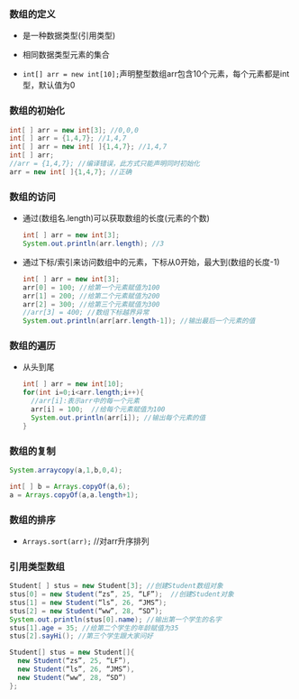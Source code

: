 ### 数组的定义

- 是一种数据类型(引用类型)
- 相同数据类型元素的集合

- `int[] arr = new int[10];`声明整型数组arr包含10个元素，每个元素都是int型，默认值为0

### 数组的初始化

```java
int[ ] arr = new int[3]; //0,0,0
int[ ] arr = {1,4,7}; //1,4,7
int[ ] arr = new int[ ]{1,4,7}; //1,4,7
int[ ] arr;
//arr = {1,4,7}; //编译错误，此方式只能声明同时初始化
arr = new int[ ]{1,4,7}; //正确
```

### 数组的访问

- 通过(数组名.length)可以获取数组的长度(元素的个数)

  ```java
  int[ ] arr = new int[3];
  System.out.println(arr.length); //3
  ```

- 通过下标/索引来访问数组中的元素，下标从0开始，最大到(数组的长度-1)

  ```java
  int[ ] arr = new int[3];
  arr[0] = 100; //给第一个元素赋值为100
  arr[1] = 200; //给第二个元素赋值为200
  arr[2] = 300; //给第三个元素赋值为300
  //arr[3] = 400; //数组下标越界异常
  System.out.println(arr[arr.length-1]); //输出最后一个元素的值
  ```

### 数组的遍历

- 从头到尾

  ```java
  int[ ] arr = new int[10];
  for(int i=0;i<arr.length;i++){
    //arr[i]:表示arr中的每一个元素
    arr[i] = 100;  //给每个元素赋值为100
    System.out.println(arr[i]); //输出每个元素的值
  }
  ```

### 数组的复制

```java
System.arraycopy(a,1,b,0,4);
```

```java
int[ ] b = Arrays.copyOf(a,6);
a = Arrays.copyOf(a,a.length+1);
```

### 数组的排序

- `Arrays.sort(arr);` //对arr升序排列

### 引用类型数组

```java
Student[ ] stus = new Student[3]; //创建Student数组对象
stus[0] = new Student(“zs”, 25, “LF”);  //创建Student对象
stus[1] = new Student(“ls”, 26, “JMS”);
stus[2] = new Student(“ww”, 28, “SD”);
System.out.println(stus[0].name); //输出第一个学生的名字
stus[1].age = 35; //给第二个学生的年龄赋值为35
stus[2].sayHi(); //第三个学生跟大家问好
```

```java
Student[] stus = new Student[]{
  new Student(“zs”, 25, “LF”),
  new Student(“ls”, 26, “JMS”),
  new Student(“ww”, 28, “SD”)
};
```


